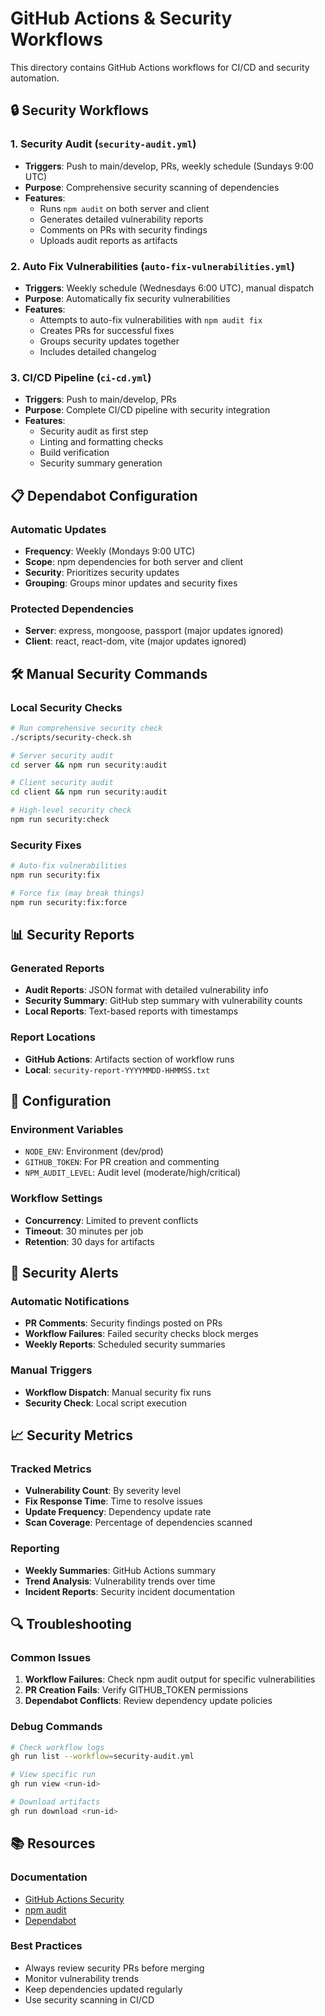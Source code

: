 # GitHub Actions & Security Workflows

This directory contains GitHub Actions workflows for CI/CD and security automation.

## 🔒 Security Workflows

### 1. **Security Audit** (`security-audit.yml`)

- **Triggers**: Push to main/develop, PRs, weekly schedule (Sundays 9:00 UTC)
- **Purpose**: Comprehensive security scanning of dependencies
- **Features**:
  - Runs `npm audit` on both server and client
  - Generates detailed vulnerability reports
  - Comments on PRs with security findings
  - Uploads audit reports as artifacts

### 2. **Auto Fix Vulnerabilities** (`auto-fix-vulnerabilities.yml`)

- **Triggers**: Weekly schedule (Wednesdays 6:00 UTC), manual dispatch
- **Purpose**: Automatically fix security vulnerabilities
- **Features**:
  - Attempts to auto-fix vulnerabilities with `npm audit fix`
  - Creates PRs for successful fixes
  - Groups security updates together
  - Includes detailed changelog

### 3. **CI/CD Pipeline** (`ci-cd.yml`)

- **Triggers**: Push to main/develop, PRs
- **Purpose**: Complete CI/CD pipeline with security integration
- **Features**:
  - Security audit as first step
  - Linting and formatting checks
  - Build verification
  - Security summary generation

## 📋 Dependabot Configuration

### Automatic Updates

- **Frequency**: Weekly (Mondays 9:00 UTC)
- **Scope**: npm dependencies for both server and client
- **Security**: Prioritizes security updates
- **Grouping**: Groups minor updates and security fixes

### Protected Dependencies

- **Server**: express, mongoose, passport (major updates ignored)
- **Client**: react, react-dom, vite (major updates ignored)

## 🛠️ Manual Security Commands

### Local Security Checks

```bash
# Run comprehensive security check
./scripts/security-check.sh

# Server security audit
cd server && npm run security:audit

# Client security audit
cd client && npm run security:audit

# High-level security check
npm run security:check
```

### Security Fixes

```bash
# Auto-fix vulnerabilities
npm run security:fix

# Force fix (may break things)
npm run security:fix:force
```

## 📊 Security Reports

### Generated Reports

- **Audit Reports**: JSON format with detailed vulnerability info
- **Security Summary**: GitHub step summary with vulnerability counts
- **Local Reports**: Text-based reports with timestamps

### Report Locations

- **GitHub Actions**: Artifacts section of workflow runs
- **Local**: `security-report-YYYYMMDD-HHMMSS.txt`

## 🔧 Configuration

### Environment Variables

- `NODE_ENV`: Environment (dev/prod)
- `GITHUB_TOKEN`: For PR creation and commenting
- `NPM_AUDIT_LEVEL`: Audit level (moderate/high/critical)

### Workflow Settings

- **Concurrency**: Limited to prevent conflicts
- **Timeout**: 30 minutes per job
- **Retention**: 30 days for artifacts

## 🚨 Security Alerts

### Automatic Notifications

- **PR Comments**: Security findings posted on PRs
- **Workflow Failures**: Failed security checks block merges
- **Weekly Reports**: Scheduled security summaries

### Manual Triggers

- **Workflow Dispatch**: Manual security fix runs
- **Security Check**: Local script execution

## 📈 Security Metrics

### Tracked Metrics

- **Vulnerability Count**: By severity level
- **Fix Response Time**: Time to resolve issues
- **Update Frequency**: Dependency update rate
- **Scan Coverage**: Percentage of dependencies scanned

### Reporting

- **Weekly Summaries**: GitHub Actions summary
- **Trend Analysis**: Vulnerability trends over time
- **Incident Reports**: Security incident documentation

## 🔍 Troubleshooting

### Common Issues

1. **Workflow Failures**: Check npm audit output for specific vulnerabilities
2. **PR Creation Fails**: Verify GITHUB_TOKEN permissions
3. **Dependabot Conflicts**: Review dependency update policies

### Debug Commands

```bash
# Check workflow logs
gh run list --workflow=security-audit.yml

# View specific run
gh run view <run-id>

# Download artifacts
gh run download <run-id>
```

## 📚 Resources

### Documentation

- [GitHub Actions Security](https://docs.github.com/en/actions/security-guides/security-hardening-for-github-actions)
- [npm audit](https://docs.npmjs.com/cli/v8/commands/npm-audit)
- [Dependabot](https://docs.github.com/en/code-security/dependabot)

### Best Practices

- Always review security PRs before merging
- Monitor vulnerability trends
- Keep dependencies updated regularly
- Use security scanning in CI/CD
